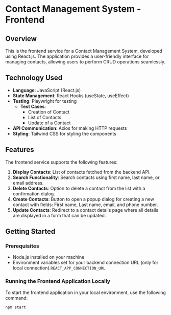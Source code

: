 # Contact Management System - Frontend

## Overview
This is the frontend service for a Contact Management System, developed using React.js. The application provides a user-friendly interface for managing contacts, allowing users to perform CRUD operations seamlessly.

## Technology Used
- **Language**: JavaScript (React.js)
- **State Management**: React Hooks (useState, useEffect)
- **Testing**: Playwright for testing
  - **Test Cases**:
    - Creation of Contact
    - List of Contacts
    - Update of a Contact
- **API Communication**: Axios for making HTTP requests
- **Styling**: Tailwind CSS for styling the components

## Features
The frontend service supports the following features:
1. **Display Contacts**: List of contacts fetched from the backend API.
2. **Search Functionality**: Search contacts using first name, last name, or email address.
3. **Delete Contacts**: Option to delete a contact from the list with a confirmation dialog.
4. **Create Contacts**: Button to open a popup dialog for creating a new contact with fields: First name, Last name, email, and phone number.
5. **Update Contacts**: Redirect to a contact details page where all details are displayed in a form that can be updated.

## Getting Started

### Prerequisites
- Node.js installed on your machine
- Environment variables set for your backend connection URL (only for local connection).`REACT_APP_CONNECTION_URL`

### Running the Frontend Application Locally
To start the frontend application in your local environment, use the following command:

```bash
npm start
